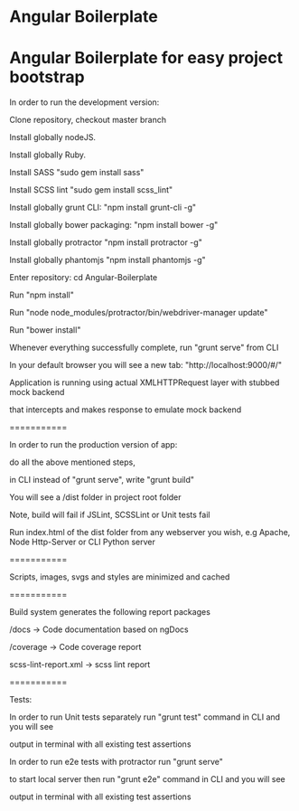 Angular Boilerplate
==========

Angular Boilerplate for easy project bootstrap
==========

In order to run the development version:

Clone repository, checkout master branch

Install globally nodeJS.

Install globally Ruby.

Install SASS "sudo gem install sass"

Install SCSS lint "sudo gem install scss_lint"

Install globally grunt CLI: "npm install grunt-cli -g"

Install globally bower packaging: "npm install bower -g"

Install globally protractor "npm install protractor -g"

Install globally phantomjs "npm install phantomjs -g"

Enter repository: cd Angular-Boilerplate

Run "npm install"

Run "node node_modules/protractor/bin/webdriver-manager update"

Run "bower install"

Whenever everything successfully complete, run "grunt serve" from CLI

In your default browser you will see a new tab: "http://localhost:9000/#/"

Application is running using actual XMLHTTPRequest layer with stubbed mock backend

that intercepts and makes response to emulate mock backend

===========

In order to run the production version of app:

do all the above mentioned steps,

in CLI instead of "grunt serve", write "grunt build"

You will see a /dist folder in project root folder

Note, build will fail if JSLint, SCSSLint or Unit tests fail

Run index.html of the dist folder from any webserver you wish, e.g Apache, Node Http-Server or CLI Python server

===========

Scripts, images, svgs and styles are minimized and cached

===========

Build system generates the following report packages

/docs -> Code documentation based on ngDocs

/coverage -> Code coverage report

scss-lint-report.xml -> scss lint report

===========

Tests:

In order to run Unit tests separately run "grunt test" command in CLI and you will see

output in terminal with all existing test assertions

In order to run e2e tests with protractor run "grunt serve"

to start local server then run "grunt e2e" command in CLI and you will see

output in terminal with all existing test assertions

